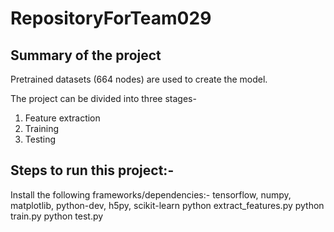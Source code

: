 # RepositoryForTeam029

Summary of the project
-----------------------
Pretrained datasets (664 nodes) are used to create the model.

The project can be divided into three stages-
1. Feature extraction
2. Training 
3. Testing

Steps to run this project:-
---------------------------
Install the following frameworks/dependencies:- tensorflow, numpy, matplotlib, python-dev, h5py, scikit-learn
python extract_features.py
python train.py
python test.py
